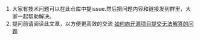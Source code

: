 1. 大家有技术问题可以在此仓库中提issue.然后把问题内容和链接发到群里，大家一起帮助解决。
2. 提问前请阅读此文章，以方便更高效的交流 [如何向开源项目提交无法解答的问题](https://zhuanlan.zhihu.com/p/25795393)

